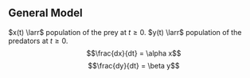 ## General Model
$x(t) \larr$ population of the prey at $t \geq 0$.
$y(t) \larr$ population of the predators at $t \geq 0$.
$$\frac{dx}{dt} = \alpha x$$
$$\frac{dy}{dt} = \beta y$$